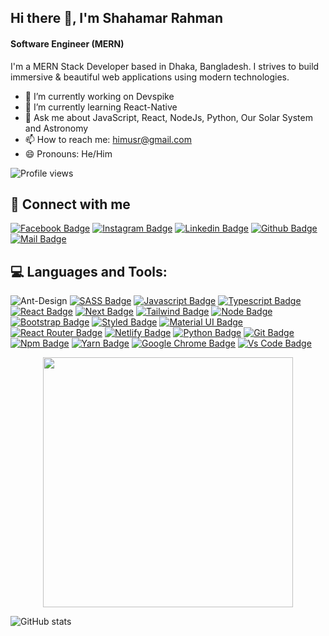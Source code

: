 ## Hi there 👋, I'm Shahamar Rahman
#### Software Engineer (MERN)

I'm a MERN Stack Developer based in Dhaka, Bangladesh. I strives to build immersive & beautiful web applications using modern technologies.


- 🔭 I’m currently working on Devspike
- 🌱 I’m currently learning React-Native 
- 💬 Ask me about JavaScript, React, NodeJs, Python, Our Solar System and Astronomy
- 📫 How to reach me: himusr@gmail.com
- 😄 Pronouns: He/Him 

![Profile views](https://gpvc.arturio.dev/srhimel)  

## 🚀 Connect with me


[![Facebook Badge](https://img.shields.io/badge/Facebook-1877F2?style=for-the-badge&logo=facebook&logoColor=white)](https://www.facebook.com/s.r.himel)
[![Instagram Badge](https://img.shields.io/badge/Instagram-E4405F?style=for-the-badge&logo=instagram&logoColor=white)](https://www.instagram.com/srhimel_/)
[![Linkedin Badge](https://img.shields.io/badge/LinkedIn-0077B5?style=for-the-badge&logo=linkedin&logoColor=white)](https://www.linkedin.com/in/srhimel/)
[![Github Badge](https://img.shields.io/badge/GitHub-100000?style=for-the-badge&logo=github&logoColor=white)](https://github.com/srhimel)
[![Mail Badge](https://img.shields.io/badge/Email-D14836?style=for-the-badge&logo=gmail&logoColor=white)](mailto:himusr@gmail.com)


## 💻 Languages and Tools:



![Ant-Design](https://img.shields.io/badge/-AntDesign-%230170FE?style=for-the-badge&logo=ant-design&logoColor=white)
[![SASS Badge](https://img.shields.io/badge/Sass-CC6699?style=for-the-badge&logo=sass&logoColor=white)](https://github.com/srhimel)
[![Javascript Badge](https://img.shields.io/badge/JavaScript-F7DF1E?style=for-the-badge&logo=javascript&logoColor=black)](https://github.com/srhimel)
[![Typescript Badge](https://img.shields.io/badge/typeScript-0078D6?style=for-the-badge&logo=typeScript&logoColor=white)](https://github.com/srhimel)
[![React Badge](https://img.shields.io/badge/React-20232A?style=for-the-badge&logo=react&logoColor=61DAFB)](https://github.com/srhimel)
[![Next Badge](https://img.shields.io/badge/NextJS-000?style=for-the-badge&logo=nextjs&logoColor=61DAFB)](https://github.com/srhimel)
[![Tailwind Badge](https://img.shields.io/badge/Tailwind_CSS-38B2AC?style=for-the-badge&logo=tailwind-css&logoColor=white)](https://github.com/srhimel)
[![Node Badge](https://img.shields.io/badge/Node.js-43853D?style=for-the-badge&logo=node.js&logoColor=white)](https://github.com/srhimel)
[![Bootstrap Badge](https://img.shields.io/badge/Bootstrap-563D7C?style=for-the-badge&logo=bootstrap&logoColor=white)](https://github.com/srhimel)
[![Styled Badge](https://img.shields.io/badge/styled--components-DB7093?style=for-the-badge&logo=styled-components&logoColor=white)](https://github.com/srhimel)
[![Material UI Badge](https://img.shields.io/badge/Material--UI-0081CB?style=for-the-badge&logo=material-ui&logoColor=white)](https://github.com/srhimel)
[![React Router Badge](https://img.shields.io/badge/React_Router-CA4245?style=for-the-badge&logo=react-router&logoColor=white)](https://github.com/srhimel)
[![Netlify Badge](https://img.shields.io/badge/Netlify-00C7B7?style=for-the-badge&logo=netlify&logoColor=white)](https://github.com/srhimel)
[![Python Badge](https://img.shields.io/badge/Python-14354C?style=for-the-badge&logo=python&logoColor=white)](https://github.com/srhimel)
[![Git Badge](https://img.shields.io/badge/git-f34f29?style=for-the-badge&logo=git&logoColor=white)](https://github.com/srhimel)
[![Npm Badge](https://img.shields.io/badge/npm-d7141a?style=for-the-badge&logo=npm&logoColor=white)](https://github.com/srhimel)
[![Yarn Badge](https://img.shields.io/badge/yarn-0078D6?style=for-the-badge&logo=yarn&logoColor=white)](https://github.com/srhimel)
[![Google Chrome Badge](https://img.shields.io/badge/google_chrome-556532?style=for-the-badge&logo=googlechrome&logoColor=white)](https://github.com/srhimel)
[![Vs Code Badge](https://img.shields.io/badge/Visual_Studio_Code-0078D6?style=for-the-badge&logo=visualstudiocode&logoColor=white)](https://github.com/srhimel)


<p align="center">
  <img width="400px" src="https://github-readme-stats.vercel.app/api/top-langs/?username=srhimel&hide=TeX&layout=compact&theme=radical&hide_border=true&bg_color=1F222E" />
</p>

![GitHub stats](https://github-readme-stats.vercel.app/api?username=srhimel&show_icons=true)  
